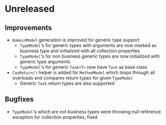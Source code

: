 # Unreleased

## Improvements

- `DomainModel` generation is improved for generic type support
  - `TypeModel`'s for generic types with arguments are now marked as business 
    type and initialized with all collection properties
  - `TypeModel`'s for non business generic types are now initialized with
    generic type arguments
  - `TypeModel`'s for generic `Task<T>` now have `Task` as base class
- `CanReturn()` helper is added for `MethodModel` which loops through all 
  overloads and compares return types for given `TypeModel`
    - Generic `Task` return types are also supported

## Bugfixes

- `TypeModel`'s which are not business types were throwing null reference
  exception for collection properties, fixed
